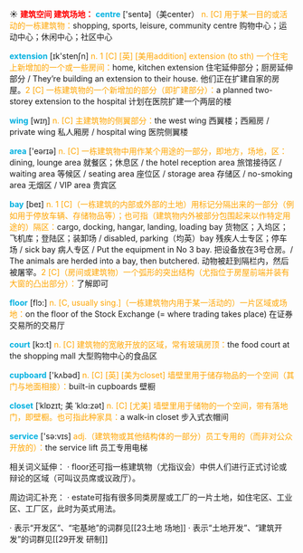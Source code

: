 ☀ <font color="red">**建筑空间 建筑场地：**</font>
<font color="sky blue">**centre**</font> ['sentə]（美center）
<font color="orange">n. [C] 用于某一目的或活动的一栋建筑物：</font>shopping, sports, leisure, community centre 购物中心；运动中心；休闲中心；社区中心

<font color="sky blue">**extension**</font> [ɪk'stenʃn] 
<font color="orange">n. 1 [C] [英] [美用addition] extension (to sth) 一个住宅上新增加的一个或一些房间：</font>home, kitchen extension 住宅延伸部分；厨房延伸部分 / They’re building an extension to their house. 他们正在扩建自家的房屋。<font color="orange">2 [C] 一栋建筑物的一个新增加的部分（即扩建部分）：</font>a planned two-storey extension to the hospital 计划在医院扩建一个两层的楼

<font color="sky blue">**wing**</font> [wɪŋ] 
<font color="orange">n. [C] 主建筑物的侧翼部分：</font>the west wing 西翼楼；西厢房 / private wing 私人厢房 / hospital wing 医院侧翼楼

<font color="sky blue">**area**</font> ['eərɪə] 
<font color="orange">n. [C] 一栋建筑物中用作某个用途的一部分，即地方，场地，区：</font>dining, lounge area 就餐区；休息区 / the hotel reception area 旅馆接待区 / waiting area 等候区 / seating area 座位区 / storage area 存储区 / no-smoking area 无烟区 / VIP area 贵宾区

<font color="sky blue">**bay**</font> [beɪ] 
<font color="orange">n. 1 [C]（一栋建筑的内部或外部的土地）用标记分隔出来的一部分（例如用于停放车辆、存储物品等）；也可指（建筑物内外被部分包围起来以作特定用途的）隔区：</font>cargo, docking, hangar, landing, loading bay 货物区；入坞区；飞机库；登陆区；装卸场 / disabled, parking（均英）bay 残疾人士专区；停车场 / sick bay 病人专区 / Put the equipment in No 3 bay. 把设备放在3号仓房。/ The animals are herded into a bay, then butchered. 动物被赶到隔栏内，然后被屠宰。<font color="orange">2 [C]（房间或建筑物）一个弧形的突出结构（尤指位于房屋前端并装有大窗的凸出部分）：</font>了解即可

<font color="sky blue">**floor**</font> [flɔ:] 
<font color="orange">n. [C, usually sing.]（一栋建筑物内用于某一活动的）一片区域或场地：</font>on the floor of the Stock Exchange (= where trading takes place) 在证券交易所的交易厅 

<font color="sky blue">**court**</font> [kɔ:t] 
<font color="orange">n. [C] 建筑物的宽敞开放的区域，常有玻璃房顶：</font>the food court at the shopping mall 大型购物中心的食品区

<font color="sky blue">**cupboard**</font> ['kʌbəd] 
<font color="orange">n. [C] [英] [美为closet] 墙壁里用于储存物品的一个空间（其门与地面相接）：</font>built-in cupboards 壁橱
           
<font color="sky blue">**closet**</font> [ˈklɒzɪt; 美 ˈklɑ:zət]
<font color="orange">n. [C] [尤美] 墙壁里用于储物的一个空间，带有落地门，即壁橱。也可指此种家具：</font>a walk-in closet 步入式衣帽间

<font color="sky blue">**service**</font> ['sə:vɪs] 
<font color="orange">adj.（建筑物或其他结构体的一部分）员工专用的（而非对公众开放的）：</font>the service lift 员工专用电梯

相关词义延伸：
· floor还可指一栋建筑物（尤指议会）中供人们进行正式讨论或辩论的区域（可叫议员席或议政厅）。

周边词汇补充：
· estate可指有很多同类房屋或工厂的一片土地，如住宅区、工业区、工厂区，此时为英式用法。

· 表示“开发区”、“宅基地”的词群见[[23土地 场地]]
· 表示“土地开发”、“建筑开发”的词群见[[29开发 研制]]
